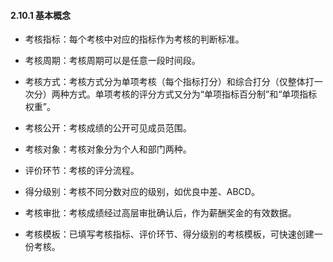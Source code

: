 #### 2.10.1 基本概念

* 考核指标：每个考核中对应的指标作为考核的判断标准。

* 考核周期：考核周期可以是任意一段时间段。

* 考核方式：考核方式分为单项考核（每个指标打分）和综合打分（仅整体打一次分）两种方式。单项考核的评分方式又分为“单项指标百分制”和“单项指标权重”。

* 考核公开：考核成绩的公开可见成员范围。

* 考核对象：考核对象分为个人和部门两种。

* 评价环节：考核的评分流程。

* 得分级别：考核不同分数对应的级别，如优良中差、ABCD。

* 考核审批：考核成绩经过高层审批确认后，作为薪酬奖金的有效数据。

* 考核模板：已填写考核指标、评价环节、得分级别的考核模板，可快速创建一份考核。
